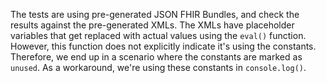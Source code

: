 The tests are using pre-generated JSON FHIR Bundles, and check the results against the pre-generated XMLs.
The XMLs have placeholder variables that get replaced with actual values using the `eval()` function.
However, this function does not explicitly indicate it's using the constants. Therefore, we end up in a scenario where the constants are marked as `unused`. As a workaround, we're using these constants in `console.log()`.
